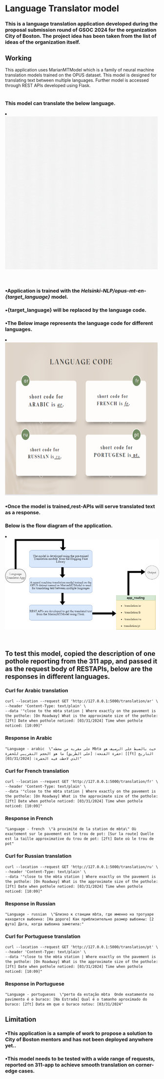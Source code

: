 # Language Translator model
### This is a language translation application developed during the proposal submission round of GSOC 2024 for the  organization City of Boston. The project idea has been taken from the list of ideas of the organization itself. ###
## Working ##
This application uses MarianMTModel which is a family of neural machine translation models trained on the OPUS dataset. This model is designed for translating text between multiple languages. Further model is  accessed through REST APIs developed using Flask.<br><br>

### This model can translate the below language. ### 


<li><a href="" target="_blank"><img src="assets/language_translator.gif"width="500" height="500"></a></li>
<br>
<br>

### <b>•</b>Application is trained with the _Helsinki-NLP/opus-mt-en-{target_language}_ model. ###
### <b>•</b>{target_language} will be replaced by the language code. ###
### <b>•</b>The Below image represents the language code for different languages. ### 
<li><a href="" target="_blank"><img src="assets/language codes.png"width="500" height="500"></a></li>

### <b>•</b>Once the model is trained,rest-APIs will serve translated text as a response. ###





### Below is the flow diagram of the application. ###



<li><a href="" target="_blank"><img src="assets/flow_chart.png"></a></li>

<br>
<br>

## To test this model, copied the description of one pothole reporting from the 311 app, and passed it as the request body of RESTAPIs, below are the responses in different languages. ##

### Curl for Arabic translation ###

    curl --location --request GET 'http://127.0.0.1:5000/translation/ar' \
    --header 'Content-Type: text/plain' \
    --data '"close to the mbta station | Where exactly on the pavement is the pothole: [On Roadway] What is the approximate size of the pothole: [2ft] Date when pothole noticed: [03/31/2024] Time when pothole noticed: [10:09]"


### Response in Arabic ###

    "Language - arabic  \"على مقربة من محطة Mbta حيث بالضبط على الرصيف هو حفرة الفتحة: [على الطريق] ما هو الحجم التقريبي للحفرة: [[ft] التاريخ الذي لاحظت فيه الحفرة: [03/31/2024]"
### Curl for French translation ###

    curl --location --request GET 'http://127.0.0.1:5000/translation/fr' \
    --header 'Content-Type: text/plain' \
    --data '"close to the mbta station | Where exactly on the pavement is the pothole: [On Roadway] What is the approximate size of the pothole: [2ft] Date when pothole noticed: [03/31/2024] Time when pothole noticed: [10:09]"
    
    
### Response in French ###

    "Language - french  \"à proximité de la station de mbta\" Où exactement sur le pavement est le trou de pot: [Sur la route] Quelle est la taille approximative du trou de pot: [2ft] Date où le trou de pot"
### Curl for Russian translation ###

    curl --location --request GET 'http://127.0.0.1:5000/translation/ru' \
    --header 'Content-Type: text/plain' \
    --data '"close to the mbta station | Where exactly on the pavement is the pothole: [On Roadway] What is the approximate size of the pothole: [2ft] Date when pothole noticed: [03/31/2024] Time when pothole noticed: [10:09]"

### Response in Russian ###

    "Language - russian  \"Близко к станции mbta, где именно на тротуаре находится выбоина: [На дороге] Как приблизительно размер выбоины: [2 фута] Дата, когда выбоина заметила:"
### Curl for Portuguese translation ###

    curl --location --request GET 'http://127.0.0.1:5000/translation/pt' \
    --header 'Content-Type: text/plain' \
    --data '"close to the mbta station | Where exactly on the pavement is the pothole: [On Roadway] What is the approximate size of the pothole: [2ft] Date when pothole noticed: [03/31/2024] Time when pothole noticed: [10:09]"
### Response in Portuguese ###

    "Language - portugueses  \"perto da estação mbta  Onde exatamente no pavimento é o buraco: [Na Estrada] Qual é o tamanho aproximado do buraco: [2ft] Data em que o buraco notou: [03/31/2024"
    

## Limitation ##
### <b>•</b>This application is a sample of work to propose a solution to City of Boston mentors and has not been deployed anywhere yet.. ###
### <b>•</b>This model needs to be tested with a wide range of requests, reported on 311-app to achieve smooth translation on corner-edge cases. ###
    

    



